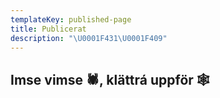 ```yaml
---
templateKey: published-page
title: Publicerat
description: "\U0001F431‍\U0001F409"
---
```

## Imse vimse 🕷, klättrá uppför 🕸
